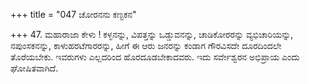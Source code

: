 +++
title = "047 ಚೋರನನು ಕಣ್ಟಕನ"

+++
47. ಮಹಾರಾಜಾ ಕೇಳು ! ಕಳ್ಳನನ್ನು, ವಿಪತ್ತನ್ನು ಒಡ್ಡುವನನ್ನು, ಚಾಡಿಕೋರರನ್ನು ವ್ಯಭಿಚಾರಿಯನ್ನು, ನಪುಂಸಕನನ್ನು, ಕಾಳುಹರಟೆಗಾರರನ್ನು, ಹೀಗೆ ಈ ಆರು ಜನರನ್ನು ಕಂಡಾಗ ಗೌರವಿಸದೇ ದೂರದಿಂದಲೇ ತೊರೆಯಬೇಕು. ಇವರುಗಳು ಎಲ್ಲದರಿಂದ ಹೊರದೂಡಬೇಕಾದವರು. ಇದು ಸರ್ವೇಶ್ವರನ ಅಭಿಪ್ರಾಯ ಎಂದು ಘೋಷಿತವಾಗಿದೆ.